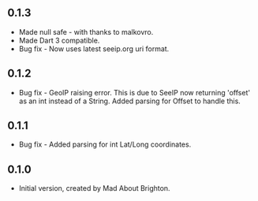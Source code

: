 ## 0.1.3

- Made null safe - with thanks to malkovro.
- Made Dart 3 compatible.
- Bug fix - Now uses latest seeip.org uri format.

## 0.1.2

- Bug fix - GeoIP raising error. This is due to SeeIP now returning 'offset' as an int instead of a String.
  Added parsing for Offset to handle this.

## 0.1.1

- Bug fix - Added parsing for int Lat/Long coordinates. 

## 0.1.0

- Initial version, created by Mad About Brighton.
